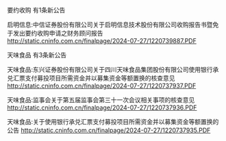 要约收购 有1条新公告 

启明信息:中信证券股份有限公司关于启明信息技术股份有限公司收购报告书暨免于发出要约收购申请之财务顾问报告 http://static.cninfo.com.cn/finalpage/2024-07-27/1220739887.PDF 

天味食品 有3条新公告 

天味食品:东兴证券股份有限公司关于四川天味食品集团股份有限公司使用银行承兑汇票支付募投项目所需资金并以募集资金等额置换的核查意见 http://static.cninfo.com.cn/finalpage/2024-07-27/1220737937.PDF 

天味食品:监事会关于第五届监事会第三十一次会议相关事项的核查意见 http://static.cninfo.com.cn/finalpage/2024-07-27/1220737936.PDF 

天味食品:关于使用银行承兑汇票支付募投项目所需资金并以募集资金等额置换的公告 http://static.cninfo.com.cn/finalpage/2024-07-27/1220737935.PDF 

